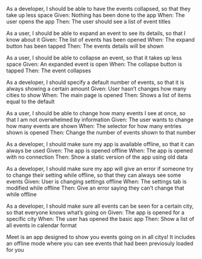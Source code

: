 As a developer, I should be able to have the events collapsed, so that they take up less space
Given: Nothing has been done to the app
When: The user opens the app
Then: The user should see a list of event titles

As a user, I should be able to expand an event to see its details, so that I know about it
Given: The list of events has been opened
When: The expand button has been tapped
Then: The events details will be shown

As a user, I should be able to collapse an event, so that it takes up less space
Given: An expanded event is open
When: The collapse button is tapped
Then: The event collapses





As a developer, I should specify a default number of events, so that it is always showing a certain amount
Given: User hasn’t changes how many cities to show
When: The main page is opened
Then: Shows a list of items equal to the default

As a user, I should be able to change how many events I see at once, so that I am not overwhelmed by information
Given: The user wants to change how many events are shown
When: The selector for how many entries shown is opened
Then: Change the number of events shown to that number






As a developer, I should make sure my app is available offline, so that it can always be used
Given: The app is opened offline
When: The app is opened with no connection
Then: Show a static version of the app using old data

As a developer, I should make sure my app will give an error if someone try to change their setting while offline, so that they can always see some events
Given: User is changing settings offline
When: The settings tab is modified while offline
Then: Give an error saying they can’t change that while offline





As a developer, I should make sure all events can be seen for a certain city, so that everyone knows what’s going on
Given: The app is opened for a specific city
When: The user has opened the basic app
Then: Show a list of all events in calendar format

Meet is an app designed to show you events going on in all citys! It includes an offline mode where you can see events that had been previosuly loaded for you